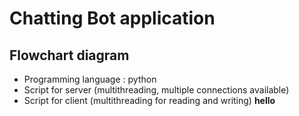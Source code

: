 # Chatting Bot application 

## Flowchart diagram 
  * Programming language : python 
  * Script for server (multithreading, multiple connections available) 
  * Script for client (multithreading for reading and writing) 
  <strong> hello </strong> 
